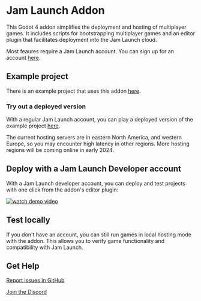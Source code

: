 # Jam Launch Addon

This Godot 4 addon simplifies the deployment and hosting of multiplayer games.
It includes scripts for bootstrapping multiplayer games and an editor plugin
that facilitates deployment into the Jam Launch cloud.

Most feaures require a Jam Launch account. You can sign up for an account
[here](https://app.jamlaunch.com/?signUp=1).

## Example project

There is an example project that uses this addon
[here](https://github.com/jam-launch/jam-launch-example).

### Try out a deployed version

With a regular Jam Launch account, you can play a deployed version of
the example project [here](https://app.jamlaunch.com/g/FP8XMOFFKp/x17).

The current hosting servers are in eastern North America, and western Europe,
so you may encounter high latency in other regions. More hosting regions will
be coming online in early 2024.

## Deploy with a Jam Launch Developer account

With a Jam Launch developer account, you can deploy and test projects with one click from the addon's editor plugin:

[![watch demo video](https://img.youtube.com/vi/apw_38sqIZ8/0.jpg)](https://youtu.be/apw_38sqIZ8)

## Test locally

If you don't have an account, you can still run games in local hosting mode with
the addon. This allows you to verify game functionality and compatibility with
Jam Launch.

## Get Help

[Report issues in GitHub](https://github.com/jam-launch/jam-launch-addon/issues)

[Join the Discord](https://discord.gg/5NhuMWTcHC)
